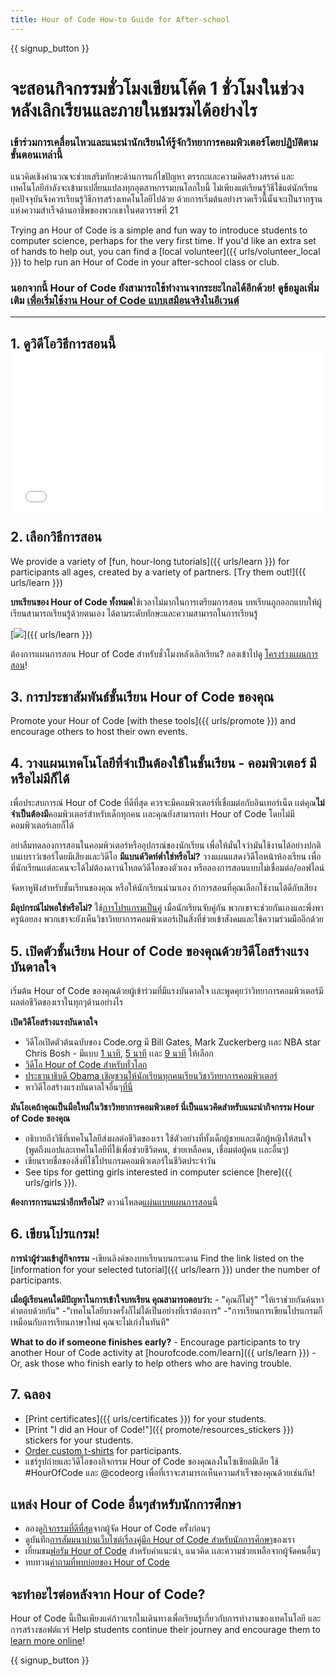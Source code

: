 ```yaml
---
title: Hour of Code How-to Guide for After-school
---
```


{{ signup_button }}

# จะสอนกิจกรรมชั่วโมงเขียนโค้ด 1 ชั่วโมงในช่วงหลังเลิกเรียนและภายในชมรมได้อย่างไร

### เข้าร่วมการเคลื่อนไหวและแนะนำนักเรียนให้รู้จักวิทยาการคอมพิวเตอร์โดยปฏิบัติตามขั้นตอนเหล่านี้

แนวคิดเชิงคำนวณจะช่วยเสริมทักษะด้านการแก้ไขปัญหา ตรรกะและความคิดสร้างสรรค์ และเทคโนโลยีกำลังจะเข้ามาเปลี่ยนแปลงทุกอุตสาหกรรมบนโลกใบนี้ ไม่เพียงแต่เรียนรู้วิธีใช้แต่นักเรียนยุคปัจจุบันจึงควรเรียนรู้วิธีการสร้างเทคโนโลยีไปด้วย ด้วยการเริ่มต้นอย่างรวดเร็วนี้นั้นจะเป็นรากฐานแห่งความสำเร็จด้านอาชีพของพวกเขาในศตวรรษที่ 21

Trying an Hour of Code is a simple and fun way to introduce students to computer science, perhaps for the very first time. If you'd like an extra set of hands to help out, you can find a [local volunteer]({{ urls/volunteer_local }}) to help run an Hour of Code in your after-school class or club.

### นอกจากนี้ Hour of Code ยังสามารถใช้ทำงานจากระยะไกลได้อีกด้วย! ดูข้อมูลเพิ่มเติม [เพื่อเริ่มใช้งาน Hour of Code แบบเสมือนจริงในอีเวนต์](https://hourofcode.com/us/how-to/virtual)

* * *

## 1. ดูวิดีโอวิธีการสอนนี้ <iframe width="500" height="255" src="//www.youtube.com/embed/SrnvvWDm73k" frameborder="0" allowfullscreen mark="crwd-mark"></iframe> 

## 2. เลือกวิธีการสอน

We provide a variety of [fun, hour-long tutorials]({{ urls/learn }}) for participants all ages, created by a variety of partners. [Try them out!]({{ urls/learn }})

**บทเรียนของ Hour of Code ทั้งหมด**ใช้เวลาไม่มากในการเตรียมการสอน บทเรียนถูกออกแบบให้ผู้เรียนสามารถเรียนรู้ด้วยตนเอง ได้ตามระดับทักษะและความสามารถในการเรียนรู้

[![](/images/fit-700/tutorials.png)]({{ urls/learn }})

ต้องการแผนการสอน Hour of Code สำหรับชั่วโมงหลังเลิกเรียน? ลองเข้าไปดู [โครงร่างแผนการสอน](/files/AfterschoolEducatorLessonPlanOutline.docx)!

## 3. การประชาสัมพันธ์ชั้นเรียน Hour of Code ของคุณ

Promote your Hour of Code [with these tools]({{ urls/promote }}) and encourage others to host their own events.

## 4. วางแผนเทคโนโลยีที่จำเป็นต้องใช้ในชั้นเรียน - คอมพิวเตอร์ มีหรือไม่มีก็ได้

เพื่อประสบการณ์ Hour of Code ที่ดีที่สุด ควรจะมีคอมพิวเตอร์ที่เชื่อมต่อกับอินเทอร์เน็ต เเต่คุณ**ไม่จำเป็นต้องมี**คอมพิวเตอร์สำหรับเด็กทุกคน เเละคุณยังสามารถทำ Hour of Code โดยไม่มีคอมพิวเตอร์เลยก็ได้

อย่าลืมทดลองการสอนในคอมพิวเตอร์หรืออุปกรณ์ของนักเรียน เพื่อให้มั่นใจว่ามันใช้งานได้อย่างปกติบนเบราว์เซอร์โดยมีเสียงและวิดีโอ **มีแบนด์วิดท์ต่ำใช่หรือไม่?** วางแผนแสดงวิดีโอหน้าห้องเรียน เพื่อที่นักเรียนเเต่ละคนจะได้ไม่ต้องดาวน์โหลดวิดีโอของตัวเอง หรือลองการสอนแบบไม่เชื่อมต่อ/ออฟไลน์

จัดหาหูฟังสำหรับชั้นเรียนของคุณ หรือให้นักเรียนนำมาเอง ถ้าการสอนที่คุณเลือกใช้งานได้ดีกับเสียง

**มีอุปกรณ์ไม่พอใช่หรือไม่?** ใช้[การโปรแกรมเป็นคู่](https://www.youtube.com/watch?v=vgkahOzFH2Q) เมื่อนักเรียนจับคู่กัน พวกเขาจะช่วยกันเองและพึ่งพาครูน้อยลง พวกเขาจะยังเห็นวิชาวิทยาการคอมพิวเตอร์เป็นสิ่งที่ช่วยเข้าสังคมและใช้ความร่วมมืออีกด้วย

## 5. เปิดตัวชั้นเรียน Hour of Code ของคุณด้วยวิดีโอสร้างแรงบันดาลใจ

เริ่มต้น Hour of Code ของคุณด้วยผู้เข้าร่วมที่มีแรงบันดาลใจ เเละพูดคุยว่าวิทยาการคอมพิวเตอร์มีผลต่อชีวิตของเราในทุกๆด้านอย่างไร

**เปิดวิดีโอสร้างแรงบันดาลใจ**

- วิดีโอเปิดตัวต้นฉบับของ Code.org มี Bill Gates, Mark Zuckerberg เเละ NBA star Chris Bosh - มีแบบ [1 นาที](https://www.youtube.com/watch?v=qYZF6oIZtfc), [5 นาที](https://www.youtube.com/watch?v=nKIu9yen5nc) เเละ [ 9 นาที](https://www.youtube.com/watch?v=dU1xS07N-FA) ให้เลือก
- [ วิดีโอ Hour of Code สำหรับทั่วโลก](https://www.youtube.com/watch?v=KsOIlDT145A)
- [ประธานาธิบดี Obama เชิญชวนให้นักเรียนทุกคนเรียนวิชาวิทยาการคอมพิวเตอร์](https://www.youtube.com/watch?v=6XvmhE1J9PY)
- หาวิดีโอสร้างแรงบันดาลใจอื่นๆ[ที่นี่](https://www.youtube.com/playlist?list=PLzdnOPI1iJNfpD8i4Sx7U0y2MccnrNZuP)

**มันโอเคถ้าคุณเป็นมือใหม่ในวิชาวิทยาการคอมพิวเตอร์ นี่เป็นแนวคิดสำหรับแนะนำกิจกรรม Hour of Code ของคุณ**

- อธิบายถึงวิธีที่เทคโนโลยีส่งผลต่อชีวิตของเรา ใช้ตัวอย่างที่ทั้งเด็กผู้ชายและเด็กผู้หญิงให้สนใจ (พูดถึงแอปและเทคโนโลยีที่ใช้เพื่อช่วยชีวิตคน, ช่วยเหลือคน, เชื่อมต่อผู้คน เเละอื่นๆ)
- เขียนรายชื่อของสิ่งที่ใช้โปรแกรมคอมพิวเตอร์ในชีวิตประจำวัน
- See tips for getting girls interested in computer science [here]({{ urls/girls }}).

**ต้องการการแนะนำอีกหรือไม่?** ดาวน์โหลด[แผ่นแบบแผนการสอน](/files/AfterschoolEducatorLessonPlanOutline.docx)นี้

## 6. เขียนโปรแกรม!

**การนำผู้ร่วมเข้าสู่กิจกรรม** -เขียนลิงค์ของบทเรียนบนกระดาน Find the link listed on the [information for your selected tutorial]({{ urls/learn }}) under the number of participants.

**เมื่อผู้เรียนคนใดมีปัญหาในการเข้าใจบทเรียน คุณสามารถตอบว่า:** - "คุณก็ไม่รู้" "ให้เราช่วยกันค้นหาคำตอบด้วยกัน" -"เทคโนโลยีบางครั้งก็ไม่ได้เป็นอย่างที่เราต้องการ" -"การเรียนการเขียนโปรแกรมก็เหมือนกับการเรียนภาษาใหม่ คุณจะไม่เก่งในทันที"

**What to do if someone finishes early?** - Encourage participants to try another Hour of Code activity at [hourofcode.com/learn]({{ urls/learn }}) - Or, ask those who finish early to help others who are having trouble.

## 7. ฉลอง

- [Print certificates]({{ urls/certificates }}) for your students.
- [Print "I did an Hour of Code!"]({{ promote/resources_stickers }}) stickers for your students.
- [Order custom t-shirts](http://blog.code.org/post/132608499493/hour-of-code-shirts-and-more) for participants.
- แชร์รูปถ่ายและวิดีโอของกิจกรรม Hour of Code ของคุณลงในโซเชียลมีเดีย ใช้ #HourOfCode และ @codeorg เพื่อที่เราจะสามารถเห็นความสำเร็จของคุณด้วยเช่นกัน!

## แหล่ง Hour of Code อื่นๆสำหรับนักการศึกษา

- ลองดู[กิจกรรมที่ดีที่สุด](http://www.slideshare.net/TeachCode/hour-of-code-best-practices-for-successful-educators-51273466)จากผู้จัด Hour of Code ครั้งก่อนๆ
- ดูบันทึก[การสัมมนาผ่านเว็บไซต์เรื่องคู่มือ Hour of Code สำหรับนักการศึกษา](https://youtu.be/EJeMeSW2-Mw)ของเรา
- เยี่ยมชม[ฟอรัม Hour of Code](http://forum.code.org/c/plc/hour-of-code) สำหรับคำแนะนำ, แนวคิด เเละความช่วยเหลือจากผู้จัดคนอื่นๆ
- ทบทวน[คำถามที่พบบ่อยของ Hour of Code](https://support.code.org/hc/en-us/categories/200147083-Hour-of-Code)

## จะทำอะไรต่อหลังจาก Hour of Code?

Hour of Code นี้เป็นเพียงแค่ก้าวแรกในเดินทางเพื่อเรียนรู้เกี่ยวกับการทำงานของเทคโนโลยี และ การสร้างซอฟต์แวร์ Help students continue their journey and encourage them to [learn more online](/beyond)!

{{ signup_button }}